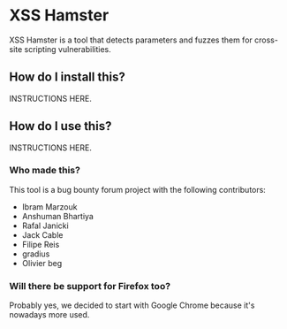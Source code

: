 # XSS Hamster
XSS Hamster is a tool that detects parameters and fuzzes them for cross-site scripting vulnerabilities.

## How do I install this?
INSTRUCTIONS HERE.

## How do I use this?
INSTRUCTIONS HERE.

### Who made this?
This tool is a bug bounty forum project with the following contributors:
- Ibram Marzouk
- Anshuman Bhartiya
- Rafal Janicki
- Jack Cable
- Filipe Reis
- gradius
- Olivier beg

### Will there be support for Firefox too?
Probably yes, we decided to start with Google Chrome because it's nowadays more used.
